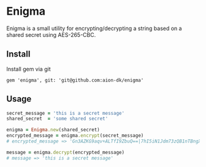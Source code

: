 Enigma
======

Enigma is a small utility for encrypting/decrypting a string based on a shared secret using AES-265-CBC.

Install
-------

Install gem via git
```
gem 'enigma', git: 'git@github.com:aion-dk/enigma'
```

Usage
-----

```ruby
secret_message = 'this is a secret message'
shared_secret  = 'some shared secret'

enigma = Enigma.new(shared_secret)
encrypted_message = enigma.encrypt(secret_message)
# encrypted_message ≈> 'Gn3AZKG9aqv+ALTfI9ZbuQ==|7hI5iN1Jdm73zQB1nTBngX07SaX60nuirWQRtNygIgE='

message = enigma.decrypt(encrypted_message)
# message => 'this is a secret message'
```
